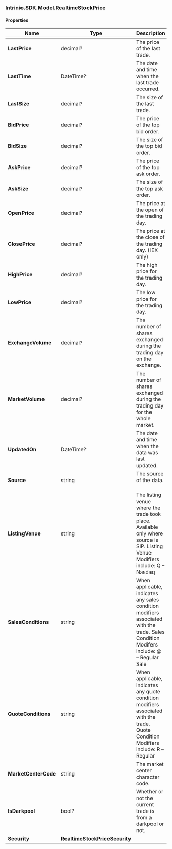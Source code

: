 [//]: # (CLASS:Intrinio.SDK.Model.RealtimeStockPrice)

[//]: # (KIND:object)

### Intrinio.SDK.Model.RealtimeStockPrice
#### Properties

[//]: # (START_DEFINITION)

Name | Type | Description
------------ | ------------- | -------------
**LastPrice** | decimal? | The price of the last trade. &nbsp;
**LastTime** | DateTime? | The date and time when the last trade occurred. &nbsp;
**LastSize** | decimal? | The size of the last trade. &nbsp;
**BidPrice** | decimal? | The price of the top bid order. &nbsp;
**BidSize** | decimal? | The size of the top bid order. &nbsp;
**AskPrice** | decimal? | The price of the top ask order. &nbsp;
**AskSize** | decimal? | The size of the top ask order. &nbsp;
**OpenPrice** | decimal? | The price at the open of the trading day. &nbsp;
**ClosePrice** | decimal? | The price at the close of the trading day. (IEX only) &nbsp;
**HighPrice** | decimal? | The high price for the trading day. &nbsp;
**LowPrice** | decimal? | The low price for the trading day. &nbsp;
**ExchangeVolume** | decimal? | The number of shares exchanged during the trading day on the exchange. &nbsp;
**MarketVolume** | decimal? | The number of shares exchanged during the trading day for the whole market. &nbsp;
**UpdatedOn** | DateTime? | The date and time when the data was last updated. &nbsp;
**Source** | string | The source of the data. &nbsp;
**ListingVenue** | string | The listing venue where the trade took place. Available only where source is SIP. Listing Venue Modifiers include: Q – Nasdaq | N – NYSE | A – NYSE American | P – NYSE Arca | u – Other OTC Markets | V – Investors Exchange LLC  &nbsp;
**SalesConditions** | string | When applicable, indicates any sales condition modifiers associated with the trade. Sales Condition Modifers include: @ – Regular Sale | A – Acquisition | B – Bunched Trade | C – Cash Sale | D – Distribution | E – Placeholder | F – Intermarket Sweep | G – Bunched Sold Trade  | H – Priced Variation Trade | I – Odd Lot Trade | K – Rule 155 Trade (AMEX) | L – Sold Last | M – Market Center Official Close | N – Next Day | O – Opening Prints  | P – Prior Reference Price | Q – Market Center Official Open | R – Seller | S – Split Trade | T – Form T | U – Extended Trading Hours (Sold Out of Sequence)  | V – Contingent Trade | W – Average Price Trade | X – Cross/Periodic Auction Trade | Y – Yellow Flag Regular Trade | Z – Sold (Out of Sequence)  | 1 – Stopped Stock (Regular Trade) | 4 – Derivatively Priced | 5 – Re-Opening Prints | 6 – Closing Prints | 7 – Qualified Contingent Trade (QCT)  | 8 – Placeholder for 611 Exempt | 9 – Corrected Consolidated Close (Per Listing Market)  &nbsp;
**QuoteConditions** | string | When applicable, indicates any quote condition modifiers associated with the trade. Quote Condition Modifiers include: R – Regular | A – Slow on Ask | – Slow on Bid | C – Closing | D – News Dissemination | F – Slow on ASK (LRP or Gap Quote)  | E – Slow on Bid (LRP or Gap Quote) | G – Trading Range Indication | H – Slow on Bid and Ask | I – Order Imbalance  |  J – Due to Related - News Dissemination | K – Due to Related - News Pending | O – Open | L – Closed  | M – Volatility Trading Pause | N – Non-Firm Quote | O – Opening | P – News Pending | S – Due to Related  | T – Resume | U – Slow on Bid and Ask (LRP or Gap Quote) | V – In View of Common | W – Slow on Bid and Ask (LRP or Gap Quote)  | X – Equipment Changeover | Y – Sub-Penny Trading | Z – No Open / No Resume | F – Fast Trading | U – Slow on Bid and Ask (Non-Firm)  | One-Sided – One-Sided | X – Order Influx | 0 – Special Opening Quote | Halted – Halted | Benchmark – Benchmark | Implied – Implied  | Exchange Best – Exchange Best | 1 – Market Wide Circuit Breaker Level 1 | 2 – Market Wide Circuit Breaker Level 2  | 3 – Market Wide Circuit Breaker Level 3 | Rotation – Rotation | Auto Exec Eligible – Auto Exec Eligible | Bid Side Firm – Bid Side Firm  | Ask Side Firm – Ask Side Firm | 4 – On Demand Intraday Auction | I – Indicative Value (OPRA) | 45 – Additional Information Required (CTS)  | 46 – Regulatory Concern (CTS) | 47 – Merger Effective | 49 – Corporate Action (CTS) | 50 – New Security Offering (CTS)  | 51 – Intraday Indicative Value Unavailable (CTS)  &nbsp;
**MarketCenterCode** | string | The market center character code. &nbsp;
**IsDarkpool** | bool? | Whether or not the current trade is from a darkpool or not. &nbsp;
**Security** | [**RealtimeStockPriceSecurity**](RealtimeStockPriceSecurity.md) |  &nbsp;

[//]: # (END_DEFINITION)


[//]: # (CONTAINED_CLASS:Intrinio.SDK.Model.RealtimeStockPriceSecurity)


